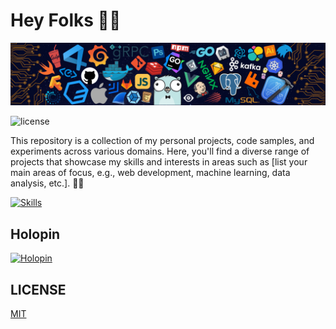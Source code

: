 # Hey Folks 👋🏻

![Header](./src/header_.png)

![license](https://img.shields.io/github/license/andostronaut/andostronaut?style=for-the-badge&color=success)

This repository is a collection of my personal projects, code samples, and experiments across various domains. Here, you'll find a diverse range of projects that showcase my skills and interests in areas such as [list your main areas of focus, e.g., web development, machine learning, data analysis, etc.]. 🚀🌱

[![Skills](https://skillicons.dev/icons?i=js,ts,go,nodejs,vue,react,linux,express,graphql,nestjs,docker,bash,kubernetes,adonis,angular,apollo,gcp,aws,firebase,git,githubactions,gitlab,nginx,netlify,heroku,prisma,pug,py,reactivex,redux,rollupjs,mysql,sequelize,solidity,solidjs,vercel,vite,webpack,mongodb,wasm,redis,styledcomponents,tailwind,jest,deno)](https://skillicons.dev)

## Holopin

[![Holopin](https://holopin.me/iamando)](https://holopin.io/@iamando)

## LICENSE

[MIT](LICENSE)
